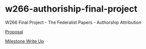 # w266-authoriship-final-project
W266 Final Project - The Federalist Papers - Authorship Attribution

[Proposal](https://docs.google.com/document/d/1CHRpjHSkUJMX1DR0pms1wnwZ7JolXlRORkkrbDeq3tE/edit#)  

[Milestone Write Up](https://docs.google.com/document/d/1e42dJBtDG9LoAsgMrD6-lU__U9-wOYpsV2Lf1crYwDk/edit)
